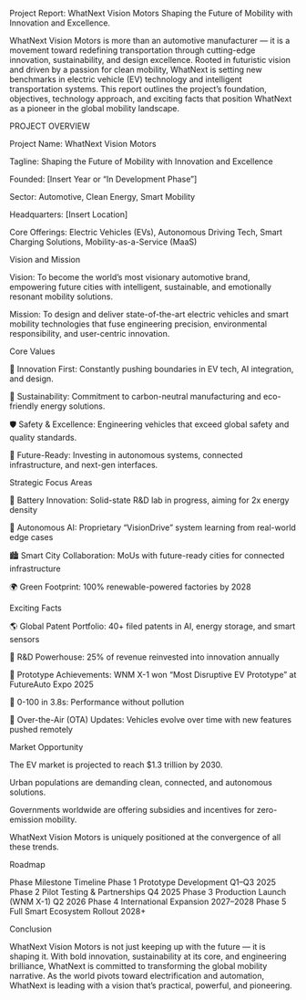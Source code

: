 Project Report: WhatNext Vision Motors
Shaping the Future of Mobility with Innovation and Excellence.

WhatNext Vision Motors is more than an automotive manufacturer — it is a movement toward redefining transportation through cutting-edge innovation, sustainability, and design excellence. Rooted in futuristic vision and driven by a passion for clean mobility, WhatNext is setting new benchmarks in electric vehicle (EV) technology and intelligent transportation systems. This report outlines the project’s foundation, objectives, technology approach, and exciting facts that position WhatNext as a pioneer in the global mobility landscape.


PROJECT OVERVIEW 


Project Name: WhatNext Vision Motors

Tagline: Shaping the Future of Mobility with Innovation and Excellence

Founded: [Insert Year or “In Development Phase”]

Sector: Automotive, Clean Energy, Smart Mobility

Headquarters: [Insert Location]

Core Offerings: Electric Vehicles (EVs), Autonomous Driving Tech, Smart Charging Solutions, Mobility-as-a-Service (MaaS)



Vision and Mission

Vision:
To become the world’s most visionary automotive brand, empowering future cities with intelligent, sustainable, and emotionally resonant mobility solutions.

Mission:
To design and deliver state-of-the-art electric vehicles and smart mobility technologies that fuse engineering precision, environmental responsibility, and user-centric innovation.

 
 Core Values
 
 
🚀 Innovation First: Constantly pushing boundaries in EV tech, AI integration, and design.

🌱 Sustainability: Commitment to carbon-neutral manufacturing and eco-friendly energy solutions.

🛡️ Safety & Excellence: Engineering vehicles that exceed global safety and quality standards.

🤖 Future-Ready: Investing in autonomous systems, connected infrastructure, and next-gen interfaces.



Strategic Focus Areas


🔋 Battery Innovation: Solid-state R&D lab in progress, aiming for 2x energy density

🧠 Autonomous AI: Proprietary “VisionDrive” system learning from real-world edge cases

🏙️ Smart City Collaboration: MoUs with future-ready cities for connected infrastructure

🌍 Green Footprint: 100% renewable-powered factories by 2028


 Exciting Facts
 
 
🌎 Global Patent Portfolio: 40+ filed patents in AI, energy storage, and smart sensors

🧪 R&D Powerhouse: 25% of revenue reinvested into innovation annually

🏁 Prototype Achievements: WNM X-1 won “Most Disruptive EV Prototype” at FutureAuto Expo 2025

🚗 0-100 in 3.8s: Performance without pollution

📡 Over-the-Air (OTA) Updates: Vehicles evolve over time with new features pushed remotely


Market Opportunity


The EV market is projected to reach $1.3 trillion by 2030.

Urban populations are demanding clean, connected, and autonomous solutions.

Governments worldwide are offering subsidies and incentives for zero-emission mobility.

WhatNext Vision Motors is uniquely positioned at the convergence of all these trends.

Roadmap

Phase	Milestone	Timeline
Phase 1	Prototype Development	Q1–Q3 2025
Phase 2	Pilot Testing & Partnerships	Q4 2025
Phase 3	Production Launch (WNM X-1)	Q2 2026
Phase 4	International Expansion	2027–2028
Phase 5	Full Smart Ecosystem Rollout	2028+

 Conclusion
 
WhatNext Vision Motors is not just keeping up with the future — it is shaping it. With bold innovation, sustainability at its core, and engineering brilliance, WhatNext is committed to transforming the global mobility narrative. As the world pivots toward electrification and automation, WhatNext is leading with a vision that’s practical, powerful, and pioneering.
